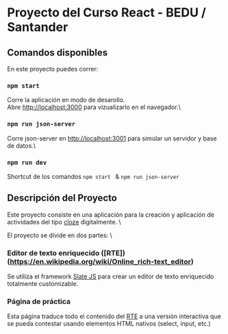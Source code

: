 # Proyecto del Curso React - BEDU / Santander

## Comandos disponibles

En este proyecto puedes correr:

### `npm start`

Corre la aplicación en modo de desarollo.\
Abre [http://localhost:3000](http://localhost:3000) para vizualizarlo en el navegador.\


### `npm run json-server`

Corre json-server en [http://localhost:3001](http://localhost:3001) para simular un servidor y base de datos.\


### `npm run dev`

Shortcut de los comandos `npm start ` & `npm run json-server`


## Descripción del Proyecto

Este proyecto consiste en una aplicación para la creación y aplicación de actividades del tipo [cloze](https://en.wikipedia.org/wiki/Cloze_test) digitalmente. \

El proyecto se divide en dos partes: \

### Editor de texto enriquecido ([RTE])(https://en.wikipedia.org/wiki/Online_rich-text_editor)

Se utiliza el framework [Slate JS](https://docs.slatejs.org/) para crear un editor de texto enriquecido totalmente customizable.

### Página de práctica

Esta página traduce todo el contenido del [RTE](https://en.wikipedia.org/wiki/Online_rich-text_editor) a una versión interactiva que se pueda contestar usando elementos HTML nativos (select, input, etc.)
